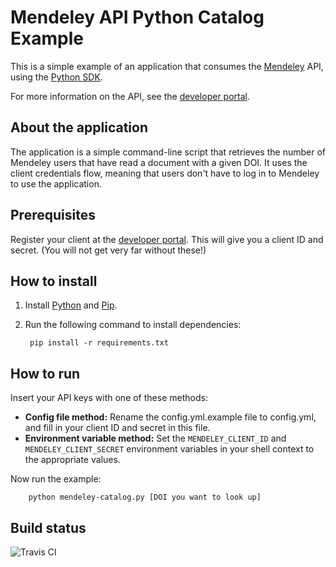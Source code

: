 # Mendeley API Python Catalog Example #

This is a simple example of an application that consumes the [Mendeley](http://www.mendeley.com) API, using the [Python SDK](http://mendeley-python.readthedocs.org/).

For more information on the API, see the [developer portal](http://dev.mendeley.com).

## About the application ##

The application is a simple command-line script that retrieves the number of Mendeley users that have read a document with a given DOI.  It uses the client credentials flow, meaning that users don't have to log in to Mendeley to use the application.

## Prerequisites ##

Register your client at the [developer portal](http://dev.mendeley.com).  This will give you a client ID and secret. (You will not get very far without these!)

## How to install ##

1. Install [Python](https://www.python.org/) and [Pip](https://pip.pypa.io/en/latest/).
2. Run the following command to install dependencies:

        pip install -r requirements.txt

## How to run ##

Insert your API keys with one of these methods:

- **Config file method:** Rename the config.yml.example file to config.yml, and fill in your client ID and secret in this file.
- **Environment variable method:** Set the `MENDELEY_CLIENT_ID` and `MENDELEY_CLIENT_SECRET` environment variables in your shell context to the appropriate values.

Now run the example:

		python mendeley-catalog.py [DOI you want to look up]

## Build status ##

![Travis CI](https://travis-ci.org/Mendeley/mendeley-api-python-catalog-example.svg?branch=master)
